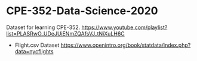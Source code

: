# CPE-352-Data-Science-2020

Dataset for learning CPE-352.
https://www.youtube.com/playlist?list=PLASRwO_UDeJUiENmZQAfsVJ_tNiXuLH6C

- Flight.csv Dataset
https://www.openintro.org/book/statdata/index.php?data=nycflights
